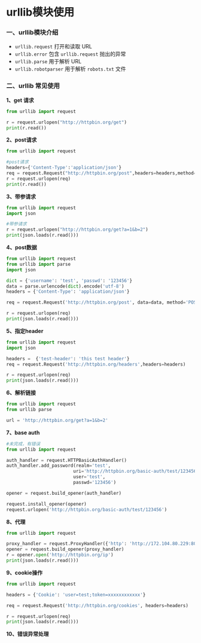 # urllib模块使用

### 一、urllib模块介绍

- `urllib.request` 打开和读取 URL
- `urllib.error` 包含 `urllib.request` 抛出的异常
- `urllib.parse` 用于解析 URL
- `urllib.robotparser` 用于解析 `robots.txt` 文件



### 二、urllib 常见使用

**1、get 请求**

```python
from urllib import request

r = request.urlopen("http://httpbin.org/get")
print(r.read())
```



**2、post请求**

```python
from urllib import request

#post请求
headers={'Content-Type':'application/json'}
req = request.Request("http://httpbin.org/post",headers=headers,method="POST")
r = request.urlopen(req)
print(r.read())
```



**3、带参请求**

```python
from urllib import request
import json

#带参请求
r = request.urlopen("http://httpbin.org/get?a=1&b=2")
print(json.loads(r.read()))
```



**4、post数据**

```python
from urllib import request
from urllib import parse
import json

dict = {'username': 'test', 'passwd': '123456'}
data = parse.urlencode(dict).encode('utf-8')
headers = {'Content-Type': 'application/json'}

req = request.Request('http://httpbin.org/post', data=data, method='POST')

r = request.urlopen(req)
print(json.loads(r.read()))
```



**5、指定header**

```python
from urllib import request
import json

headers =  {'test-header': 'this test header'}
req = request.Request('http://httpbin.org/headers',headers=headers)

r = request.urlopen(req)
print(json.loads(r.read()))

```



**6、解析链接**

```python
from urllib import request
from urllib parse

url = 'http://httpbin.org/get?a=1&b=2'


```



**7、base auth**

```python
#未完成，有错误
from urllib import request

auth_handler = request.HTTPBasicAuthHandler()
auth_handler.add_password(realm='test',
                         uri='http://httpbin.org/basic-auth/test/123456',
                         user='test',
                         passwd='123456')

opener = request.build_opener(auth_handler)

request.install_opener(opener)
request.urlopen('http://httpbin.org/basic-auth/test/123456')
```



**8、代理**

```python
from urllib import request

proxy_handler = request.ProxyHandler({'http': 'http://172.104.80.229:8080'})
opener = request.build_opener(proxy_handler)
r = opener.open('http://httpbin.org/ip')
print(json.loads(r.read()))
```



**9、cookie操作**

```python
from urllib import request

headers = {'Cookie': 'user=test;token=xxxxxxxxxxxx'}

req = request.Request('http://httpbin.org/cookies', headers=headers)

r = request.urlopen(req)
print(json.loads(r.read()))
```



**10、错误异常处理**

```python

```

